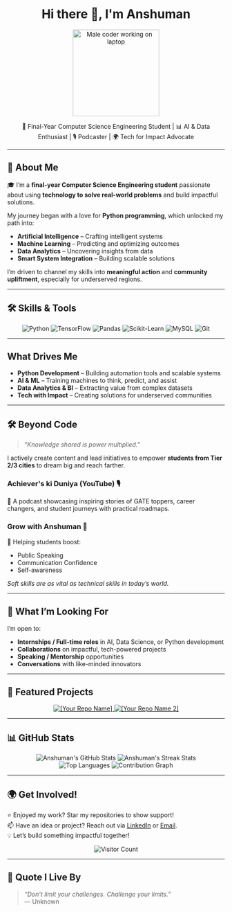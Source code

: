 <h1 align="center">Hi there 👋, I'm Anshuman</h1>
<p align="center">
  <img src="https://media.giphy.com/media/Y4ak9Ki2GZCbJxAnJD/giphy.gif" width="200" alt="Male coder working on laptop" />
</p>

<p align="center">
  🚀 Final-Year Computer Science Engineering Student | 📊 AI & Data Enthusiast | 🎙️ Podcaster | 🌍 Tech for Impact Advocate
</p>

---

## 🌟 About Me

🎓 I’m a **final-year Computer Science Engineering student** passionate about using **technology to solve real-world problems** and build impactful solutions.

My journey began with a love for **Python programming**, which unlocked my path into:
- **Artificial Intelligence** – Crafting intelligent systems
- **Machine Learning** – Predicting and optimizing outcomes
- **Data Analytics** – Uncovering insights from data
- **Smart System Integration** – Building scalable solutions

I’m driven to channel my skills into **meaningful action** and **community upliftment**, especially for underserved regions.

---

## 🛠️ Skills & Tools

<p align="center">
  <img src="https://img.shields.io/badge/Python-3776AB?style=for-the-badge&logo=python&logoColor=white" alt="Python" />
  <img src="https://img.shields.io/badge/TensorFlow-FF6F00?style=for-the-badge&logo=tensorflow&logoColor=white" alt="TensorFlow" />
  <img src="https://img.shields.io/badge/Pandas-150458?style=for-the-badge&logo=pandas&logoColor=white" alt="Pandas" />
  <img src="https://img.shields.io/badge/Scikit--Learn-F7931E?style=for-the-badge&logo=scikit-learn&logoColor=white" alt="Scikit-Learn" />
  <img src="https://img.shields.io/badge/MySQL-4479A1?style=for-the-badge&logo=mysql&logoColor=white" alt="MySQL" />
  <img src="https://img.shields.io/badge/Git-F05032?style=for-the-badge&logo=git&logoColor=white" alt="Git" />
</p>

---

## What Drives Me

- **Python Development** – Building automation tools and scalable systems
- **AI & ML** – Training machines to think, predict, and assist
- **Data Analytics & BI** – Extracting value from complex datasets
- **Tech with Impact** – Creating solutions for underserved communities

---

## 🛠️ Beyond Code

> _"Knowledge shared is power multiplied."_

I actively create content and lead initiatives to empower **students from Tier 2/3 cities** to dream big and reach farther.

### Achiever's ki Duniya (YouTube) 🎙️
🧭 A podcast showcasing inspiring stories of GATE toppers, career changers, and student journeys with practical roadmaps.

### Grow with Anshuman 🎤
💬 Helping students boost:
- Public Speaking
- Communication Confidence
- Self-awareness

*Soft skills are as vital as technical skills in today’s world.*

---

## 🌱 What I’m Looking For

I’m open to:
- **Internships / Full-time roles** in AI, Data Science, or Python development
- **Collaborations** on impactful, tech-powered projects
- **Speaking / Mentorship** opportunities
- **Conversations** with like-minded innovators

---

## 🚀 Featured Projects

<p align="center">
  <a href="https://github.com/01Anshuman/[your-repo-name]">
    <img src="https://github-readme-stats.vercel.app/api/pin/?username=01Anshuman&repo=[[your-repo-name](https://github.com/01Anshuman/contact-book)]&theme=radical" alt="[Your Repo Name]" />
  </a>
  <a href="https://github.com/01Anshuman/[[your-repo-name-2](https://github.com/01Anshuman/todo_app)]">
    <img src="https://github-readme-stats.vercel.app/api/pin/?username=01Anshuman&repo=[your-repo-name-2]&theme=radical" alt="[Your Repo Name 2]" />
  </a>
</p>

---

## 📊 GitHub Stats

<p align="center">
  <img src="https://github-readme-stats.vercel.app/api?username=01Anshuman&show_icons=true&theme=radical&include_all_commits=true&cache_bust=20250527" alt="Anshuman's GitHub Stats" />
  <img src="https://github-readme-streak-stats.herokuapp.com/?user=01Anshuman&theme=radical" alt="Anshuman's Streak Stats" />
  <br/>
  <img src="https://github-readme-stats.vercel.app/api/top-langs/?username=01Anshuman&layout=compact&theme=radical" alt="Top Languages" />
  <img src="https://github-profile-summary-cards.vercel.app/api/cards/profile-details?username=01Anshuman&theme=radical" alt="Contribution Graph" />
</p>

---

## 🌍 Get Involved!

⭐ Enjoyed my work? Star my repositories to show support!  
📫 Have an idea or project? Reach out via [LinkedIn](https://www.linkedin.com/in/anshuman-mishra-83a069233) or [Email](mailto:manshumanmishra221122@gmail.com).  
💡 Let’s build something impactful together!

<p align="center">
  <img src="https://visitor-badge.laobi.icu/badge?page_id=01Anshuman.01Anshuman" alt="Visitor Count" />
</p>

---

## 📌 Quote I Live By

> _“Don’t limit your challenges. Challenge your limits.”_  
> — Unknown
